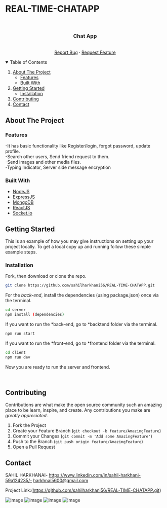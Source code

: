 # REAL-TIME-CHATAPP

<!-- PROJECT LOGO -->
<br />
<p align="center">
  

  <h3 align="center">Chat App</h3>

  <p align="center">
    <br />
    <a href="https://github.com/harshil-270/ChatApp/issues">Report Bug</a>
    ·
    <a href="https://github.com/harshil-270/ChatApp/issues">Request Feature</a>
  </p>
</p>



<!-- TABLE OF CONTENTS -->
<details open="open">
  <summary>Table of Contents</summary>
  <ol>
    <li>
      <a href="#about-the-project">About The Project</a>
      <ul>
        <li><a href="#features">Features</a></li>
        <li><a href="#built-with">Built With</a></li>
      </ul>
    </li>
    <li>
      <a href="#getting-started">Getting Started</a>
      <ul>
        <li><a href="#installation">Installation</a></li>
      </ul>
    </li>
    <li><a href="#contributing">Contributing</a></li>
    <li><a href="#contact">Contact</a></li>
  </ol>
</details>



<!-- ABOUT THE PROJECT -->
## About The Project

### Features

-It has basic functionality like Register/login, forgot password, update profile.<br />
-Search other users, Send friend request to them.<br />
-Send images and other media files.<br />
-Typing Indicator, Server side message encryption<br />

### Built With

* [NodeJS](https://nodejs.org/en/)
* [ExpressJS](https://expressjs.com/)
* [MongoDB](https://www.mongodb.com/1)
* [ReactJS](https://reactjs.org/)
* [Socket.io](https://socket.io/)

<!-- GETTING STARTED -->
## Getting Started

This is an example of how you may give instructions on setting up your project locally.
To get a local copy up and running follow these simple example steps.

### Installation


Fork, then download or clone the repo.
```bash
git clone https://github.com/sahilharkhani56/REAL-TIME-CHATAPP.git
```

For the *back-end*, install the dependencies (using package.json) once via the terminal.
```bash
cd server
npm install (dependencies)
```

If you want to run the *back-end, go to *backtend folder via the terminal.
```bash
npm run start
```

If you want to run the *front-end, go to *frontend folder via the terminal.
```bash
cd client
npm run dev
```

Now you are ready to run the server and frontend.

<br />

<!-- CONTRIBUTING -->
## Contributing

Contributions are what make the open source community such an amazing place to be learn, inspire, and create. Any contributions you make are *greatly appreciated*.

1. Fork the Project
2. Create your Feature Branch (`git checkout -b feature/AmazingFeature`)
3. Commit your Changes (`git commit -m 'Add some AmazingFeature'`)
4. Push to the Branch (`git push origin feature/AmazingFeature`)
5. Open a Pull Request


<!-- CONTACT -->
## Contact

SAHIL HARKHANAI- https://www.linkedin.com/in/sahil-harkhani-59a124235/- harkhnai5600@gmail.com

Project Link:(https://github.com/sahilharkhani56/REAL-TIME-CHATAPP.git)




<!-- MARKDOWN LINKS & IMAGES -->
<!-- https://www.markdownguide.org/basic-syntax/#reference-style-links -->
![image](https://github.com/sahilharkhani56/REAL-TIME-CHATAPP/assets/101865283/e2512dc8-b1a4-4dc3-9a62-2b02aed88b97)
![image](https://github.com/sahilharkhani56/REAL-TIME-CHATAPP/assets/101865283/31571913-2bb7-410a-b504-d4597a839b5c)
![image](https://github.com/sahilharkhani56/REAL-TIME-CHATAPP/assets/101865283/d108d52a-de61-409f-ab06-aec8d44ef69f)
![image](https://github.com/sahilharkhani56/REAL-TIME-CHATAPP/assets/101865283/32ab79ae-01d6-4124-8f65-aff0829e4a83)
